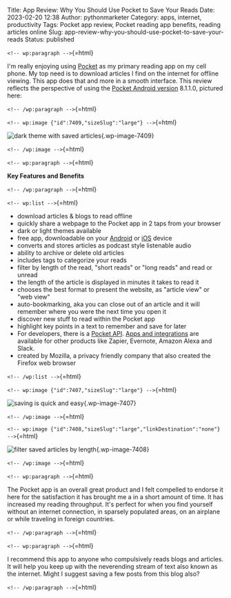 Title: App Review: Why You Should Use Pocket to Save Your Reads
Date: 2023-02-20 12:38
Author: pythonmarketer
Category: apps, internet, productivity
Tags: Pocket app review, Pocket reading app benefits, reading articles online
Slug: app-review-why-you-should-use-pocket-to-save-your-reads
Status: published

`<!-- wp:paragraph -->`{=html}

I'm really enjoying using [Pocket](https://help.getpocket.com/) as my primary reading app on my cell phone. My top need is to download articles I find on the internet for offline viewing. This app does that and more in a smooth interface. This review reflects the perspective of using the [Pocket Android version](https://play.google.com/store/apps/details?id=com.ideashower.readitlater.pro) 8.1.1.0, pictured here:

`<!-- /wp:paragraph -->`{=html}

`<!-- wp:image {"id":7409,"sizeSlug":"large"} -->`{=html}

![dark theme with saved articles](https://pythonmarketer.files.wordpress.com/2023/02/screenshot_20230220-104934.png?w=446){.wp-image-7409}

`<!-- /wp:image -->`{=html}

`<!-- wp:paragraph -->`{=html}

**Key Features and Benefits**

`<!-- /wp:paragraph -->`{=html}

`<!-- wp:list -->`{=html}

-   download articles & blogs to read offline
-   quickly share a webpage to the Pocket app in 2 taps from your browser
-   dark or light themes available
-   free app, downloadable on your [Android](https://help.getpocket.com/category/845-category) or [iOS](https://help.getpocket.com/category/842-category) device
-   converts and stores articles as podcast style listenable audio
-   ability to archive or delete old articles
-   includes tags to categorize your reads
-   filter by length of the read, "short reads" or "long reads" and read or unread
-   the length of the article is displayed in minutes it takes to read it
-   chooses the best format to present the website, as "article view" or "web view"
-   auto-bookmarking, aka you can close out of an article and it will remember where you were the next time you open it
-   discover new stuff to read within the Pocket app
-   highlight key points in a text to remember and save for later
-   For developers, there is a [Pocket API](https://getpocket.com/developer/docs/overview). [Apps and integrations](https://help.getpocket.com/category/858-category) are available for other products like Zapier, Evernote, Amazon Alexa and Slack.
-   created by Mozilla, a privacy friendly company that also created the Firefox web browser

`<!-- /wp:list -->`{=html}

`<!-- wp:image {"id":7407,"sizeSlug":"large"} -->`{=html}

![saving is quick and easy](https://pythonmarketer.files.wordpress.com/2023/02/image_editor_output_image-864396039-1676910572447.png?w=958){.wp-image-7407}

`<!-- /wp:image -->`{=html}

`<!-- wp:image {"id":7408,"sizeSlug":"large","linkDestination":"none"} -->`{=html}

![filter saved articles by length](https://pythonmarketer.files.wordpress.com/2023/02/image_editor_output_image-977770758-1676912977434.png?w=530){.wp-image-7408}

`<!-- /wp:image -->`{=html}

`<!-- wp:paragraph -->`{=html}

The Pocket app is an overall great product and I felt compelled to endorse it here for the satisfaction it has brought me a in a short amount of time. It has increased my reading throughput. It's perfect for when you find yourself without an internet connection, in sparsely populated areas, on an airplane or while traveling in foreign countries.

`<!-- /wp:paragraph -->`{=html}

`<!-- wp:paragraph -->`{=html}

I recommend this app to anyone who compulsively reads blogs and articles. It will help you keep up with the neverending stream of text also known as the internet. Might I suggest saving a few posts from this blog also?

`<!-- /wp:paragraph -->`{=html}
